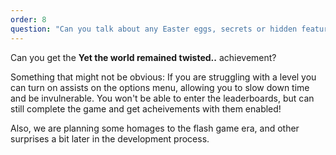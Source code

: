 ```yaml
---
order: 8
question: "Can you talk about any Easter eggs, secrets or hidden features in the game?"
---
```


Can you get the **Yet the world remained twisted..**  achievement?

Something that might not be obvious: If you are struggling with a level you can turn on assists on the options menu, allowing you to slow down time and be invulnerable. You won't be able to enter the leaderboards, but can still complete the game and get acheivements with them enabled!

Also, we are planning some homages to the flash game era, and other surprises a bit later in the development process.